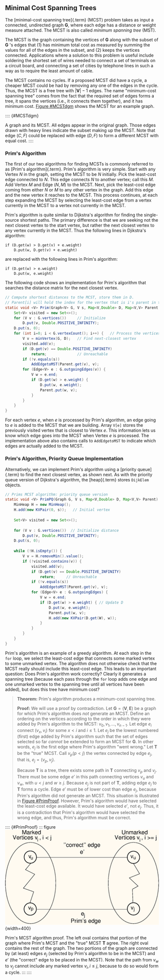 
## Minimal Cost Spanning Trees

The [minimal-cost spanning tree]{.term} (MCST)
problem takes as input a connected, undirected graph $\mathbf{G}$, where
each edge has a distance or weight measure attached. The MCST is also
called *minimum spanning tree* (MST).

The MCST is the graph containing the vertices of $\mathbf{G}$ along with
the subset of $\mathbf{G}$ 's edges that (1) has minimum total cost as
measured by summing the values for all of the edges in the subset, and
(2) keeps the vertices connected. Applications where a solution to this
problem is useful include soldering the shortest set of wires needed to
connect a set of terminals on a circuit board, and connecting a set of
cities by telephone lines in such a way as to require the least amount
of cable.

The MCST contains no cycles. If a proposed MCST did have a cycle, a
cheaper MCST could be had by removing any one of the edges in the cycle.
Thus, the MCST is a free tree with $|\mathbf{V}| - 1$ edges. The name
"minimum-cost spanning tree" comes from the fact that the required set
of edges forms a tree, it spans the vertices (i.e., it connects them
together), and it has minimum cost. 
[Figure #MCSTdgm](#MCSTdgm) shows the MCST for an
example graph.

:::: {#MCSTdgm}
<inlineav id="MCSTCON" src="Graph/MCSTCON.js" name="Graph/MCSTCON" static/>

A graph and its MCST. All edges appear in the original graph. Those
edges drawn with heavy lines indicate the subset making up the MCST.
Note that edge $(C, F)$ could be replaced with edge $(D, F)$ to form a
different MCST with equal cost.
::::

### Prim's Algorithm

The first of our two algorithms for finding MCSTs is commonly referred
to as [Prim's algorithm]{.term}. Prim's
algorithm is very simple. Start with any Vertex $N$ in the graph,
setting the MCST to be $N$ initially. Pick the least-cost edge connected
to $N$. This edge connects $N$ to another vertex; call this $M$. Add
Vertex $M$ and Edge $(N, M)$ to the MCST. Next, pick the least-cost edge
coming from either $N$ or $M$ to any other vertex in the graph. Add this
edge and the new vertex it reaches to the MCST. This process continues,
at each step expanding the MCST by selecting the least-cost edge from a
vertex currently in the MCST to a vertex not currently in the MCST.

Prim's algorithm is quite similar to Dijkstra's algorithm for finding
the single-source shortest paths. The primary difference is that we are
seeking not the next closest vertex to the start vertex, but rather the
next closest vertex to any vertex currently in the MCST. Thus the
following lines in Djikstra's algorithm:

    if (D.get(w) > D.get(v) + e.weight)
        D.put(w, D.get(v) + e.weight)

are replaced with the following lines in Prim's algorithm:

    if (D.get(w) > e.weight)
        D.put(w, e.weight)

The following code shows an implementation for Prim's algorithm that
searches the distance matrix for the next closest vertex.

```java
// Compute shortest distances to the MCST, store them in D.
// Parent[i] will hold the index for the vertex that is i's parent in the MCST
static void <V> Prim(Graph<V> G, V s, Map<V,Double> D, Map<V,V> Parent) {
    Set<V> visited = new Set<>();
    for (V v : G.vertices())     // Initialize
        D.put(v, Double.POSITIVE_INFINITY);
    D.put(s, 0);
    for (int i=0; i < G.vertexCount(); i++) {   // Process the vertices
        V v = minVertex(G, D);   // Find next-closest vertex
        visited.add(v);
        if (D.get(v) == Double.POSITIVE_INFINITY)
            return;              // Unreachable
        if (!v.equals(s))
            AddEdgetoMST(Parent.get(v), v);
        for (Edge<V> e : G.outgoingEdges(v)) {
            V w = e.end;
            if (D.get(w) > e.weight) {
                D.put(w, e.weight);
                Parent.put(w, v);
            }
        }
    }
}
```

For each vertex *e*, when *e* is processed by Prim's algorithm, an edge
going to *e* is added to the MCST that we are building. Array `V[e]`
stores the previously visited vertex that is closest to Vertex *e*. 
This information lets us know which edge goes into the
MCST when Vertex *e* is processed. The implementation above also
contains calls to `AddEdgetoMST` to indicate which edges are actually
added to the MCST.

<inlineav id="primCON" src="Graph/primCON.js" name="Prim's Minimum Cost Spanning Tree Algorithm Slideshow" links="Graph/primCON.css"/>

### Prim's Algorithm, Priority Queue Implementation

Alternatively, we can implement Prim's algorithm using a
[priority queue]{.term} to find the next closest
vertex, as shown next. As with the priority queue version of Dijkstra's
algorithm, the [heap]{.term} stores `DijkElem`
objects.

```java
// Prims MCST algorithm: priority queue version
static void <V> PrimPQ(Graph G, V s, Map<V,Double> D, Map<V,V> Parent) {
    MinHeap H = new MinHeap();
    H.add(new KVPair(0, s));   // Initial vertex

    Set<V> visited = new Set<>();

    for (V v : G.vertices())  // Initialize distance
        D.put(v, Double.POSITIVE_INFINITY);
    D.put(s, 0);

    while (!H.isEmpty()) {
        V v = H.removeMin().value();
        if (!visited.contains(v)) {
            visited.add(v);
            if (D.get(v) == Double.POSITIVE_INFINITY)
                return;     // Unreachable
            if (!v.equals(s))
                AddEdgetoMST(Parent.get(v), v);
            for (Edge<V> e : G.outgoingEdges) {
                V w = e.end;
                if (D.get(w) > e.weight) { // Update D
                    D.put(w, e.weight);
                    Parent.put(w, v);
                    H.add(new KVPair(D.get(W), w));
                }
            }
        }
    }
}
```



Prim's algorithm is an example of a greedy algorithm. At each step in
the `for` loop, we select the least-cost edge that connects some marked
vertex to some unmarked vertex. The algorithm does not otherwise check
that the MCST really should include this least-cost edge. This leads to
an important question: Does Prim's algorithm work correctly? Clearly it
generates a spanning tree (because each pass through the `for` loop adds
one edge and one unmarked vertex to the spanning tree until all vertices
have been added), but does this tree have minimum cost?

> **Theorem:** Prim's algorithm produces a minimum-cost spanning tree.
>
> **Proof:** We will use a proof by contradiction. Let
> $\mathbf{G} = (\mathbf{V}, \mathbf{E})$ be a graph for which Prim's
> algorithm does *not* generate an MCST. Define an ordering on the
> vertices according to the order in which they were added by Prim's
> algorithm to the MCST: $v_0, v_1, ..., v_{n-1}$. Let edge $e_i$
> connect $(v_x, v_i)$ for some $x < i$ and $i \leq 1$. Let $e_j$ be the
> lowest numbered (first) edge added by Prim's algorithm such that the
> set of edges selected so far *cannot* be extended to form an MCST for
> $\mathbf{G}$. In other words, $e_j$ is the first edge where Prim's
> algorithm "went wrong." Let $\mathbf{T}$ be the "true" MCST. Call
> $v_p (p<j)$ the vertex connected by edge $e_j$, that is,
> $e_j = (v_p, v_j)$.
>
> Because $\mathbf{T}$ is a tree, there exists some path in $\mathbf{T}$
> connecting $v_p$ and $v_j$. There must be some edge $e'$ in this path
> connecting vertices $v_u$ and $v_w$, with $u < j$ and $w \geq j$.
> Because $e_j$ is not part of $\mathbf{T}$, adding edge $e_j$ to
> $\mathbf{T}$ forms a cycle. Edge $e'$ must be of lower cost than edge
> $e_j$, because Prim's algorithm did not generate an MCST. This
> situation is illustrated in 
> [Figure #PrimProof](#PrimProof). However, Prim's
> algorithm would have selected the least-cost edge available. It would
> have selected $e'$, not $e_j$. Thus, it is a contradiction that
> Prim's algorithm would have selected the wrong edge, and thus,
> Prim's algorithm must be correct. 

:::: {#PrimProof}
::: figure
![Prim's MCST algorithm proof](images/PrimMST.png){width=400}

Prim's MCST algorithm proof. The left oval contains that portion of the
graph where Prim's MCST and the "true" MCST $\mathbf{T}$ agree. The
right oval contains the rest of the graph. The two portions of the graph
are connected by (at least) edges $e_j$ (selected by Prim's algorithm
to be in the MCST) and $e'$ (the "correct" edge to be placed in the
MCST). Note that the path from $v_w$ to $v_j$ cannot include any marked
vertex $v_i, i \leq j$, because to do so would form a cycle.
:::
::::

<avembed id="PrimPE" src="Graph/PrimPE.html" type="pe" name="Prim's Algorithm Proficiency Exercise"/>

